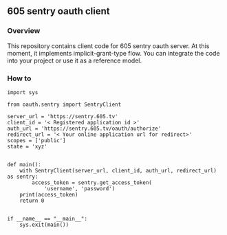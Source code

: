 ## 605 sentry oauth client 

### Overview
This repository contains client code for 605 sentry oauth server. At this moment, it implements implicit-grant-type flow. You can integrate the code into your project or use it as a reference model.

### How to 

```
import sys

from oauth.sentry import SentryClient

server_url = 'https://sentry.605.tv'
client_id = '< Registered application id >'
auth_url = 'https://sentry.605.tv/oauth/authorize'
redirect_url = '< Your online application url for redirect>'
scopes = ['public']
state = 'xyz'


def main():
    with SentryClient(server_url, client_id, auth_url, redirect_url) as sentry:
        access_token = sentry.get_access_token(
            'username', 'password')
    print(access_token)
    return 0


if __name__ == "__main__":
    sys.exit(main())
```
